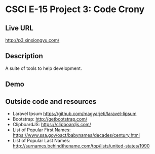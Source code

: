 # CSCI E-15 Project 3: Code Crony

## Live URL
<http://p3.xinxiongyu.com/>

## Description
A suite of tools to help development.

## Demo


## Outside code and resources
* Laravel Ipsum <https://github.com/magyarjeti/laravel-lipsum>
* Bootstrap: <http://getbootstrap.com/>
* ClipboardJS: <https://clipboardjs.com/>
* List of Popular First Names: <https://www.ssa.gov/oact/babynames/decades/century.html>
* List of Popular Last Names: <http://surnames.behindthename.com/top/lists/united-states/1990>